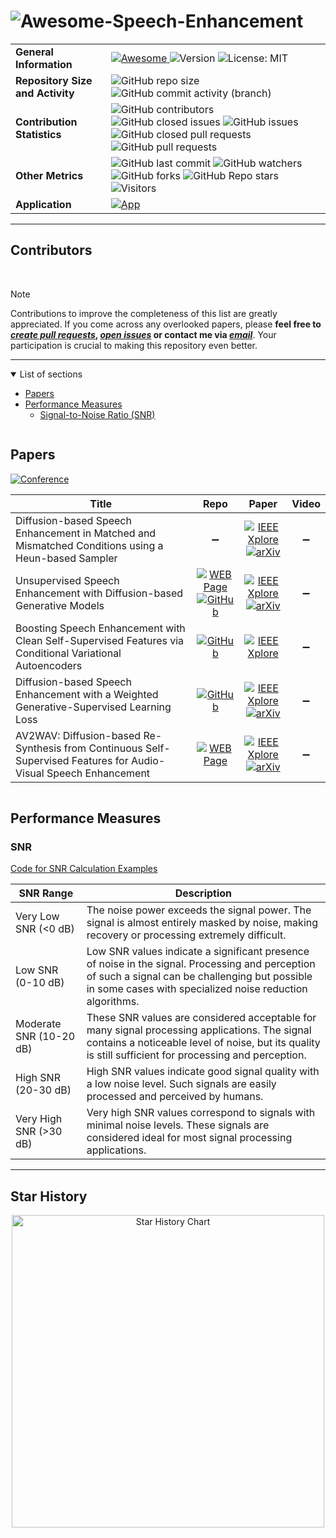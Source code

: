# ![Awesome-Speech-Enhancement](https://capsule-render.vercel.app/api?type=waving&height=115&color=2C2A2E&text=Awesome-Speech-Enhancement&section=header&reversal=false&textBg=false&fontAlign=50&fontSize=36&fontColor=FFFFFF&animation=scaleIn&fontAlignY=18)

<table>
  <tr>
    <td><strong>General Information</strong></td>
    <td>
      <a href="https://github.com/sindresorhus/awesome">
        <img src="https://cdn.rawgit.com/sindresorhus/awesome/d7305f38d29fed78fa85652e3a63e154dd8e8829/media/badge.svg" alt="Awesome">
      </a>
      <img src="https://img.shields.io/badge/version-v0.0.0-rc0" alt="Version">
      <img src="https://img.shields.io/badge/License-MIT-green.svg" alt="License: MIT">
    </td>
  </tr>
  <tr>
    <td><strong>Repository Size and Activity</strong></td>
    <td>
      <img src="https://img.shields.io/github/repo-size/DmitryRyumin/Awesome-Speech-Enhancement" alt="GitHub repo size">
      <img src="https://img.shields.io/github/commit-activity/t/dmitryryumin/Awesome-Speech-Enhancement" alt="GitHub commit activity (branch)">
    </td>
  </tr>
  <tr>
    <td><strong>Contribution Statistics</strong></td>
    <td>
      <img src="https://img.shields.io/github/contributors/dmitryryumin/Awesome-Speech-Enhancement" alt="GitHub contributors">
      <img src="https://img.shields.io/github/issues-closed/DmitryRyumin/Awesome-Speech-Enhancement" alt="GitHub closed issues">
      <img src="https://img.shields.io/github/issues/DmitryRyumin/Awesome-Speech-Enhancement" alt="GitHub issues">
      <img src="https://img.shields.io/github/issues-pr-closed/DmitryRyumin/Awesome-Speech-Enhancement" alt="GitHub closed pull requests">
      <img src="https://img.shields.io/github/issues-pr/dmitryryumin/Awesome-Speech-Enhancement" alt="GitHub pull requests">
    </td>
  </tr>
  <tr>
    <td><strong>Other Metrics</strong></td>
    <td>
      <img src="https://img.shields.io/github/last-commit/DmitryRyumin/Awesome-Speech-Enhancement" alt="GitHub last commit">
      <img src="https://img.shields.io/github/watchers/dmitryryumin/Awesome-Speech-Enhancement?style=flat" alt="GitHub watchers">
      <img src="https://img.shields.io/github/forks/dmitryryumin/Awesome-Speech-Enhancement?style=flat" alt="GitHub forks">
      <img src="https://img.shields.io/github/stars/dmitryryumin/Awesome-Speech-Enhancement?style=flat" alt="GitHub Repo stars">
      <img src="https://api.visitorbadge.io/api/combined?path=https%3A%2F%2Fgithub.com%2FDmitryRyumin%2FAwesome-Speech-Enhancement&label=Visitors&countColor=%23263759&style=flat" alt="Visitors">
    </td>
  </tr>
  <tr>
    <td><strong>Application</strong></td>
    <td>
      <a href="https://huggingface.co/spaces/DmitryRyumin/NewEraAI-Papers" style="float:left;">
        <img src="https://img.shields.io/badge/🤗-NewEraAI--Papers-FFD21F.svg" alt="App" />
      </a>
    </td>
  </tr>
</table>

---

## Contributors

<a href="https://github.com/DmitryRyumin/Awesome-Speech-Enhancement/graphs/contributors">
  <img src="http://contributors.nn.ci/api?repo=DmitryRyumin/Awesome-Speech-Enhancement" alt="" />
</a>

<br />
<br />

> [!NOTE]
> Contributions to improve the completeness of this list are greatly appreciated. If you come across any overlooked papers, please **feel free to [*create pull requests*](https://github.com/DmitryRyumin/Awesome-Speech-Enhancement/pulls), [*open issues*](https://github.com/DmitryRyumin/Awesome-Speech-Enhancement/issues) or contact me via [*email*](mailto:neweraairesearch@gmail.com)**. Your participation is crucial to making this repository even better.

---

<details open>
<summary>List of sections<a id="sections"></a></summary>

- [Papers](#papers)
- [Performance Measures](#performance-measures)
  - [Signal-to-Noise Ratio (SNR)](#snr)

</details>

<a href="#sections">
  <img src="https://cdn.jsdelivr.net/gh/DmitryRyumin/NewEraAI-Papers@main/images/top.svg" alt="" />
</a>

## Papers

<a href="https://2024.ieeeicassp.org/">
  <img src="http://img.shields.io/badge/ICASSP-2024-0073AE.svg" alt="Conference">
</a>

| **Title** | **Repo** | **Paper** | **Video** |
|-----------|:--------:|:---------:|:---------:|
| Diffusion-based Speech Enhancement in Matched and Mismatched Conditions using a Heun-based Sampler | :heavy_minus_sign: | [![IEEE Xplore](https://img.shields.io/badge/IEEE-10446610-E4A42C.svg)](https://ieeexplore.ieee.org/document/10446610) <br /> [![arXiv](https://img.shields.io/badge/arXiv-2312.02683-b31b1b.svg)](https://arxiv.org/abs/2312.02683) | :heavy_minus_sign: |
| Unsupervised Speech Enhancement with Diffusion-based Generative Models | [![WEB Page](https://img.shields.io/badge/WEB-Page-159957.svg)](https://team.inria.fr/multispeech/demos/udiffse/) <br /> [![GitHub](https://img.shields.io/github/stars/joanne-b-nortier/UDiffSE?style=flat)](https://github.com/joanne-b-nortier/UDiffSE) | [![IEEE Xplore](https://img.shields.io/badge/IEEE-10447736-E4A42C.svg)](https://ieeexplore.ieee.org/document/10447736) <br /> [![arXiv](https://img.shields.io/badge/arXiv-2309.10450-b31b1b.svg)](https://arxiv.org/abs/2309.10450) | :heavy_minus_sign: |
| Boosting Speech Enhancement with Clean Self-Supervised Features via Conditional Variational Autoencoders | [![GitHub](https://img.shields.io/github/stars/YoonhyungLee94/SSFCVAE?style=flat)](https://github.com/YoonhyungLee94/SSFCVAE) | [![IEEE Xplore](https://img.shields.io/badge/IEEE-10447220-E4A42C.svg)](https://ieeexplore.ieee.org/document/10447220) | :heavy_minus_sign: |
| Diffusion-based Speech Enhancement with a Weighted Generative-Supervised Learning Loss | [![GitHub](https://img.shields.io/github/stars/jeaneudesAyilo/weighted_generative_supervised_DiffSE?style=flat)](https://github.com/jeaneudesAyilo/weighted_generative_supervised_DiffSE) | [![IEEE Xplore](https://img.shields.io/badge/IEEE-10446805-E4A42C.svg)](https://ieeexplore.ieee.org/document/10446805) <br /> [![arXiv](https://img.shields.io/badge/arXiv-2309.10457-b31b1b.svg)](https://arxiv.org/abs/2309.10457) | :heavy_minus_sign: |
| AV2WAV: Diffusion-based Re-Synthesis from Continuous Self-Supervised Features for Audio-Visual Speech Enhancement | [![WEB Page](https://img.shields.io/badge/WEB-Page-159957.svg)](https://home.ttic.edu/~jcchou/demo/avse/avse_demo.html) | [![IEEE Xplore](https://img.shields.io/badge/IEEE-10446625-E4A42C.svg)](https://ieeexplore.ieee.org/document/10446625) <br /> [![arXiv](https://img.shields.io/badge/arXiv-2309.08030-b31b1b.svg)](https://arxiv.org/abs/2309.08030) | :heavy_minus_sign: |

<a href="#sections">
  <img src="https://cdn.jsdelivr.net/gh/DmitryRyumin/NewEraAI-Papers@main/images/top.svg" alt="" />
</a>

## Performance Measures

### SNR

[Code for SNR Calculation Examples](notebooks/SNR.ipynb)

| SNR Range | Description |
|-----------|-------------|
| Very Low SNR (<0 dB) | The noise power exceeds the signal power. The signal is almost entirely masked by noise, making recovery or processing extremely difficult. |
| Low SNR (0-10 dB) | Low SNR values indicate a significant presence of noise in the signal. Processing and perception of such a signal can be challenging but possible in some cases with specialized noise reduction algorithms. |
| Moderate SNR (10-20 dB) | These SNR values are considered acceptable for many signal processing applications. The signal contains a noticeable level of noise, but its quality is still sufficient for processing and perception. |
| High SNR (20-30 dB) | High SNR values indicate good signal quality with a low noise level. Such signals are easily processed and perceived by humans. |
| Very High SNR (>30 dB) | Very high SNR values correspond to signals with minimal noise levels. These signals are considered ideal for most signal processing applications. |

---

## Star History

<p align="center">
    <a href="https://star-history.com/#Dmitryryumin/Awesome-Speech-Enhancement&Date" target="_blank">
        <img width="500" src="https://api.star-history.com/svg?repos=Dmitryryumin/Awesome-Speech-Enhancement&type=Date" alt="Star History Chart">
    </a>
<p>
